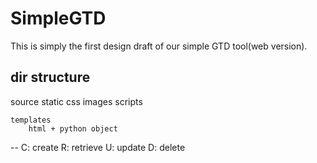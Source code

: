 SimpleGTD
=========
This is simply the first design draft of our simple GTD tool(web version).


dir structure
--
source
	static
		css
		images
		scripts

	templates
		html + python object

--
C: create
R: retrieve
U: update
D: delete
